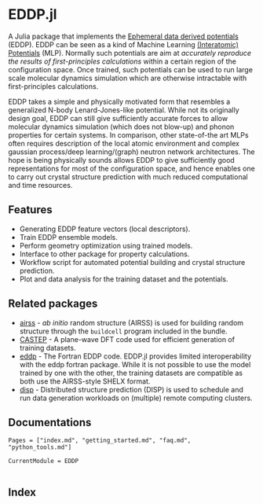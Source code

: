 # EDDP.jl

A Julia package that implements the [Ephemeral data derived potentials](https://journals.aps.org/prb/abstract/10.1103/PhysRevB.106.014102) (EDDP).
EDDP can be seen as a kind of Machine Learning [(Interatomic) Potentials](https://en.wikipedia.org/wiki/Interatomic_potential) (MLP). 
Normally such potentials are aim at *accurately reproduce the results of first-principles calculations* within a certain region of the configuration space.
Once trained, such potentials can be used to run large scale molecular dynamics simulation which are otherwise intractable with first-principles calculations. 

EDDP takes a simple and physically motivated form that resembles a generalized N-body Lenard-Jones-like potential.
While not its originally design goal, EDDP can still give sufficiently accurate forces to allow molecular dynamics simulation (which does not blow-up) and phonon properties for certain systems. 
In comparison, other state-of-the art MLPs often requires  description of the local atomic environment and complex gaussian process/deep learning/(graph) neutron network architectures.
The hope is being physically sounds allows EDDP to give sufficiently good representations for most of the configuration space,
and hence enables one to carry out crystal structure prediction with much reduced computational and time resources.

## Features

- Generating EDDP feature vectors (local descriptors).
- Train EDDP ensemble models.
- Perform geometry optimization using trained models. 
- Interface to other package for property calculations.
- Workflow script for automated potential building and crystal structure prediction.
- Plot and data analysis for the training dataset and the potentials.

## Related packages

- [airss](https://www.mtg.msm.cam.ac.uk/Codes/AIRSS) - *ab initio* random structure (AIRSS) is used for building random structure through the `buildcell` program included in the bundle.
- [CASTEP](http://www.castep.org) - A plane-wave DFT code used for efficient generation of  training datasets. 
- [eddp](https://www.mtg.msm.cam.ac.uk/Codes/EDDP) - The Fortran EDDP code. EDDP.jl provides limited interoperability with the eddp fortran package. While it is not possible to use the model trained by one with the other, the training datasets are compatible as both use the AIRSS-style SHELX format.
- [disp](https://zhubonan.github.io/disp) - Distributed structure prediction (DISP) is used to schedule and run data generation workloads on (multiple) remote computing clusters. 


## Documentations

```@contents
Pages = ["index.md", "getting_started.md", "faq.md", "python_tools.md"]
```

```@meta
CurrentModule = EDDP
```

```@docs
```

## Index

```@index
```